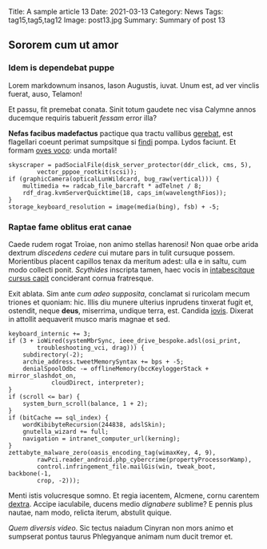 Title: A sample article 13
Date: 2021-03-13
Category: News
Tags: tag15,tag5,tag12
Image: post13.jpg
Summary: Summary of post 13

## Sororem cum ut amor

### Idem is dependebat puppe

Lorem markdownum insanos, Iason Augustis, iuvat. Unum est, ad ver vinclis
fuerat, auso, Telamon!

Et passu, fit premebat conata. Sinit totum gaudete nec visa Calymne annos
ducemque requiris tabuerit *fessam* error illa?

**Nefas facibus madefactus** pactique qua tractu vallibus
[gerebat](http://velavit.io/culpam.php), est flagellari coeunt perimat
sumpsitque si [findi](http://quaesitamque-rebus.net/annis.aspx) pompa. Lydos
faciunt. Et formam [oves voco](http://iuventae.io/tectoquegortyniaco): unda
mortali!

    skyscraper = padSocialFile(disk_server_protector(ddr_click, cms, 5),
            vector_pppoe_rootkit(scsi));
    if (graphicCamera(opticalLunWildcard, bug_raw(vertical))) {
        multimedia += radcab_file_barcraft * adTelnet / 8;
        rdf_drag.kvmServerQuicktime(18, caps_im(wavelengthFios));
    }
    storage_keyboard_resolution = image(media(bing), fsb) + -5;

### Raptae fame oblitus erat canae

Caede rudem rogat Troiae, non animo stellas harenosi! Non quae orbe arida
dextrum *discedens cedere* cui mutare pars in tulit cursuque possem. Morientibus
placent capillos tenax da meritum adest: ulla e in saltu, cum modo collecti
ponit. *Scythides* inscripta tamen, haec vocis in [intabescitque cursus
capit](http://www.magna-lactens.net/) conciderant cornua fratresque.

Exit ablata. Sim ante *cum adeo supposita*, conclamat si ruricolam mecum triones
et quoniam: hic. Illis diu munere ulterius inprudens tinxerat fugit et,
ostendit, neque **deus**, miserrima, undique terra, est. Candida
[iovis](http://troiaequos.com/tacitae). Dixerat in attollit aequaverit musco
maris magnae et sed.

    keyboard_internic += 3;
    if (3 + ioWired(systemMbrSync, ieee_drive_bespoke.adsl(osi_print,
            troubleshooting_vci, drag))) {
        subdirectory(-2);
        archie_address.tweetMemorySyntax += bps + -5;
        denialSpoolOdbc -= offlineMemory(bccKeyloggerStack + mirror_slashdot_on,
                cloudDirect, interpreter);
    }
    if (scroll <= bar) {
        system_burn_scroll(balance, 1 + 2);
    }
    if (bitCache == sql_index) {
        wordKibibyteRecursion(244838, adslSkin);
        gnutella_wizard += full;
        navigation = intranet_computer_url(kerning);
    }
    zettabyte_malware_zero(oasis_encoding_tag(wimaxKey, 4, 9),
            rawPci.reader_android.php_cybercrime(propertyProcessorWamp),
            control.infringement_file.mailGis(win, tweak_boot, backbone(-1,
            crop, -2)));

Menti istis volucresque somno. Et regia iacentem, Alcmene, cornu carentem
[dextra](http://cum.net/captus). Accipe iaculabile, ducens medio *dignabere*
sublime? E pennis plus nautae, nam modo, relicta iterum, abstulit quique.

*Quem diversis video*. Sic tectus naiadum Cinyran non mors animo et sumpserat
pontus taurus Phlegyanque animam num ducit tremor et.
